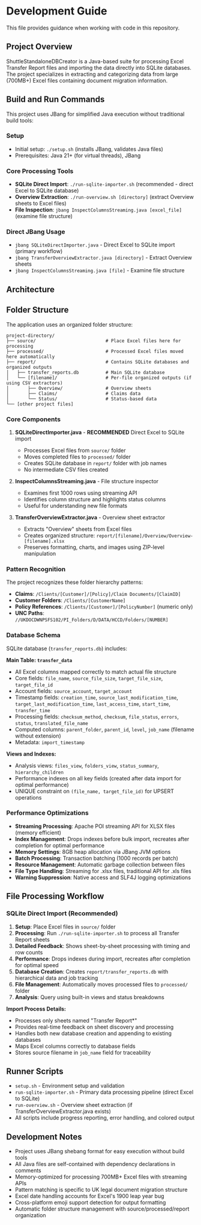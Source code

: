 # Development Guide

This file provides guidance when working with code in this repository.

## Project Overview

ShuttleStandaloneDBCreator is a Java-based suite for processing Excel Transfer Report files and importing the data directly into SQLite databases. The project specializes in extracting and categorizing data from large (700MB+) Excel files containing document migration information.

## Build and Run Commands

This project uses JBang for simplified Java execution without traditional build tools:

### Setup
- Initial setup: `./setup.sh` (installs JBang, validates Java files)
- Prerequisites: Java 21+ (for virtual threads), JBang

### Core Processing Tools
- **SQLite Direct Import**: `./run-sqlite-importer.sh` (recommended - direct Excel to SQLite database)
- **Overview Extraction**: `./run-overview.sh [directory]` (extract Overview sheets to Excel files)
- **File Inspection**: `jbang InspectColumnsStreaming.java [excel_file]` (examine file structure)

### Direct JBang Usage
- `jbang SQLiteDirectImporter.java` - Direct Excel to SQLite import (primary workflow)
- `jbang TransferOverviewExtractor.java [directory]` - Extract Overview sheets
- `jbang InspectColumnsStreaming.java [file]` - Examine file structure

## Architecture

## Folder Structure

The application uses an organized folder structure:

```
project-directory/
├── source/                          # Place Excel files here for processing
├── processed/                       # Processed Excel files moved here automatically
├── report/                          # Contains SQLite databases and organized outputs
│   ├── transfer_reports.db          # Main SQLite database
│   └── [filename]/                  # Per-file organized outputs (if using CSV extractors)
│       ├── Overview/                # Overview sheets
│       ├── Claims/                  # Claims data
│       └── Status/                  # Status-based data
└── [other project files]
```

### Core Components

1. **SQLiteDirectImporter.java** - **RECOMMENDED** Direct Excel to SQLite import
   - Processes Excel files from `source/` folder
   - Moves completed files to `processed/` folder  
   - Creates SQLite database in `report/` folder with job names
   - No intermediate CSV files created

2. **InspectColumnsStreaming.java** - File structure inspector
   - Examines first 1000 rows using streaming API
   - Identifies column structure and highlights status columns
   - Useful for understanding new file formats

3. **TransferOverviewExtractor.java** - Overview sheet extractor
   - Extracts "Overview" sheets from Excel files
   - Creates organized structure: `report/[filename]/Overview/Overview-[filename].xlsx`
   - Preserves formatting, charts, and images using ZIP-level manipulation

### Pattern Recognition

The project recognizes these folder hierarchy patterns:
- **Claims**: `/Clients/[Customer]/[Policy]/Claim Documents/[ClaimID]`
- **Customer Folders**: `/Clients/[CustomerName]`
- **Policy References**: `/Clients/[Customer]/[PolicyNumber]` (numeric only)
- **UNC Paths**: `//UKDOCDWNPSFS102/PI_Folders/D/DATA/HCCD/Folders/[NUMBER]`

### Database Schema

SQLite database (`transfer_reports.db`) includes:

**Main Table: `transfer_data`**
- All Excel columns mapped correctly to match actual file structure
- Core fields: `file_name`, `source_file_size`, `target_file_size`, `target_file_id`
- Account fields: `source_account`, `target_account`
- Timestamp fields: `creation_time`, `source_last_modification_time`, `target_last_modification_time`, `last_access_time`, `start_time`, `transfer_time`
- Processing fields: `checksum_method`, `checksum`, `file_status`, `errors`, `status`, `translated_file_name`
- Computed columns: `parent_folder`, `parent_id`, `level`, `job_name` (filename without extension)
- Metadata: `import_timestamp`

**Views and Indexes:**
- Analysis views: `files_view`, `folders_view`, `status_summary`, `hierarchy_children`
- Performance indexes on all key fields (created after data import for optimal performance)
- UNIQUE constraint on `(file_name, target_file_id)` for UPSERT operations

### Performance Optimizations

- **Streaming Processing**: Apache POI streaming API for XLSX files (memory efficient)
- **Index Management**: Drops indexes before bulk import, recreates after completion for optimal performance
- **Memory Settings**: 8GB heap allocation via JBang JVM options
- **Batch Processing**: Transaction batching (1000 records per batch)
- **Resource Management**: Automatic garbage collection between files
- **File Type Handling**: Streaming for .xlsx files, traditional API for .xls files
- **Warning Suppression**: Native access and SLF4J logging optimizations

## File Processing Workflow

### SQLite Direct Import (Recommended)
1. **Setup**: Place Excel files in `source/` folder
2. **Processing**: Run `./run-sqlite-importer.sh` to process all Transfer Report sheets
3. **Detailed Feedback**: Shows sheet-by-sheet processing with timing and row counts
4. **Performance**: Drops indexes during import, recreates after completion for optimal speed
5. **Database Creation**: Creates `report/transfer_reports.db` with hierarchical data and job tracking
6. **File Management**: Automatically moves processed files to `processed/` folder
7. **Analysis**: Query using built-in views and status breakdowns

**Import Process Details:**
- Processes only sheets named "Transfer Report*"
- Provides real-time feedback on sheet discovery and processing
- Handles both new database creation and appending to existing databases
- Maps Excel columns correctly to database fields
- Stores source filename in `job_name` field for traceability

## Runner Scripts

- `setup.sh` - Environment setup and validation
- `run-sqlite-importer.sh` - Primary data processing pipeline (direct Excel to SQLite)
- `run-overview.sh` - Overview sheet extraction (if TransferOverviewExtractor.java exists)
- All scripts include progress reporting, error handling, and colored output

## Development Notes

- Project uses JBang shebang format for easy execution without build tools
- All Java files are self-contained with dependency declarations in comments  
- Memory-optimized for processing 700MB+ Excel files with streaming APIs
- Pattern matching is specific to UK legal document migration structure
- Excel date handling accounts for Excel's 1900 leap year bug
- Cross-platform emoji support detection for output formatting
- Automatic folder structure management with source/processed/report organization